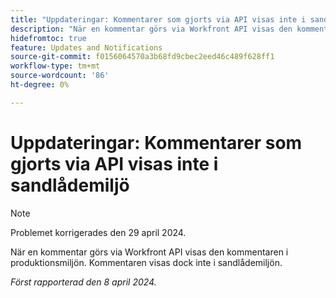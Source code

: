 ```yaml
---
title: "Uppdateringar: Kommentarer som gjorts via API visas inte i sandlådemiljö"
description: "När en kommentar görs via Workfront API visas den kommentaren i produktionsmiljön. Kommentaren visas dock inte i sandlådemiljön.         "
hidefromtoc: true
feature: Updates and Notifications
source-git-commit: f0156064570a3b68fd9cbec2eed46c489f628ff1
workflow-type: tm+mt
source-wordcount: '86'
ht-degree: 0%

---
```



# Uppdateringar: Kommentarer som gjorts via API visas inte i sandlådemiljö

>[!NOTE]
>
>Problemet korrigerades den 29 april 2024.

När en kommentar görs via Workfront API visas den kommentaren i produktionsmiljön. Kommentaren visas dock inte i sandlådemiljön.

_Först rapporterad den 8 april 2024._


